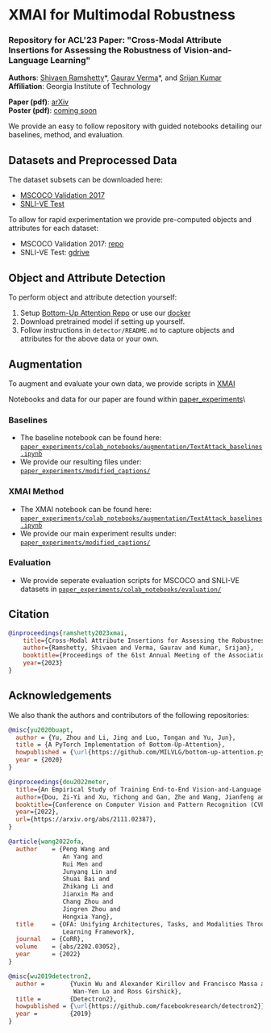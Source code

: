 # XMAI for Multimodal Robustness
### Repository for ACL'23 Paper: "Cross-Modal Attribute Insertions for Assessing the Robustness of Vision-and-Language Learning"

**Authors**: [Shivaen Ramshetty]()\*, [Gaurav Verma](https://gaurav22verma.github.io/)\*, and [Srijan Kumar](https://faculty.cc.gatech.edu/~srijan/)  
**Affiliation**: Georgia Institute of Technology  

**Paper (pdf)**: [arXiv]()  
**Poster (pdf)**: [coming soon]()  



We provide an easy to follow repository with guided notebooks detailing our baselines, method, and evaluation.

## Datasets and Preprocessed Data
The dataset subsets can be downloaded here:
- [MSCOCO Validation 2017](https://cocodataset.org/#download)
- [SNLI-VE Test](https://github.com/OFA-Sys/OFA/blob/main/datasets.md)

To allow for rapid experimentation we provide pre-computed objects and attributes for each dataset:
- MSCOCO Validation 2017: [repo](processed_data/coco_objs_attrs_captions.csv)
- SNLI-VE Test: [gdrive](https://drive.google.com/file/d/1iBdsHi3UKIwKMyxV23gvgRnPS33FPwoa/view?usp=sharing)

## Object and Attribute Detection
To perform object and attribute detection yourself:
1. Setup [Bottom-Up Attention Repo](https://github.com/MILVLG/bottom-up-attention.pytorch) or use our [docker](detector)
2. Download pretrained model if setting up yourself.
3. Follow instructions in `detector/README.md` to capture objects and attributes for the above data or your own.

## Augmentation
To augment and evaluate your own data, we provide scripts in [XMAI](XMAI/)

Notebooks and data for our paper are found within [paper_experiments](paper_experiments/)\

### Baselines
- The baseline notebook can be found here: [`paper_experiments/colab_notebooks/augmentation/TextAttack_baselines.ipynb`](paper_experiments/colab_notebooks/augmentation/TextAttack_baselines.ipynb)
- We provide our resulting files under: [`paper_experiments/modified_captions/`](paper_experiments/modified_captions/)

### XMAI Method
- The XMAI notebook can be found here: [`paper_experiments/colab_notebooks/augmentation/TextAttack_baselines.ipynb`](paper_experiments/paper_experiments/colab_notebooks/augmentation/TextAttack_baselines.ipynb)
- We provide our main experiment results under:  [`paper_experiments/modified_captions/`](modified_captions/)

### Evaluation
- We provide seperate evaluation scripts for MSCOCO and SNLI-VE datasets in [`paper_experiments/colab_notebooks/evaluation/`](paper_experiments/colab_notebooks/evaluation/)


## Citation
```bibtex
@inproceedings{ramshetty2023xmai,
    title={Cross-Modal Attribute Insertions for Assessing the Robustness of Vision-and-Language Learning},
    author={Ramshetty, Shivaen and Verma, Gaurav and Kumar, Srijan},
    booktitle={Proceedings of the 61st Annual Meeting of the Association for Computational Linguistics (ACL)},
    year={2023}
}
```

## Acknowledgements
We also thank the authors and contributors of the following repositories:

```bibtex
@misc{yu2020buapt,
  author = {Yu, Zhou and Li, Jing and Luo, Tongan and Yu, Jun},
  title = {A PyTorch Implementation of Bottom-Up-Attention},
  howpublished = {\url{https://github.com/MILVLG/bottom-up-attention.pytorch}},
  year = {2020}
}
```

```bibtex
@inproceedings{dou2022meter,
  title={An Empirical Study of Training End-to-End Vision-and-Language Transformers},
  author={Dou, Zi-Yi and Xu, Yichong and Gan, Zhe and Wang, Jianfeng and Wang, Shuohang and Wang, Lijuan and Zhu, Chenguang and Zhang, Pengchuan and Yuan, Lu and Peng, Nanyun and Liu, Zicheng and Zeng, Michael},
  booktitle={Conference on Computer Vision and Pattern Recognition (CVPR)},
  year={2022},
  url={https://arxiv.org/abs/2111.02387},
}
```

```bibtex
@article{wang2022ofa,
  author    = {Peng Wang and
               An Yang and
               Rui Men and
               Junyang Lin and
               Shuai Bai and
               Zhikang Li and
               Jianxin Ma and
               Chang Zhou and
               Jingren Zhou and
               Hongxia Yang},
  title     = {OFA: Unifying Architectures, Tasks, and Modalities Through a Simple Sequence-to-Sequence
               Learning Framework},
  journal   = {CoRR},
  volume    = {abs/2202.03052},
  year      = {2022}
}
```

```bibtex
@misc{wu2019detectron2,
  author =       {Yuxin Wu and Alexander Kirillov and Francisco Massa and
                  Wan-Yen Lo and Ross Girshick},
  title =        {Detectron2},
  howpublished = {\url{https://github.com/facebookresearch/detectron2}},
  year =         {2019}
}
```
